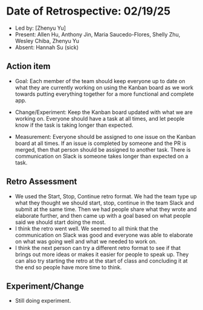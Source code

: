 # Date of Retrospective: 02/19/25

* Led by: [Zhenyu Yu]
* Present: Allen Hu, Anthony Jin, Maria Saucedo-Flores, Shelly Zhu, Wesley Chiba, Zhenyu Yu
* Absent: Hannah Su (sick)

## Action item

* Goal: Each member of the team should keep everyone up to date on what they are currently working on using the Kanban board as we work towards putting everything together for a more functional and complete app.

* Change/Experiment: Keep the Kanban board updated with what we are working on. Everyone should have a task at all times, and let people know if the task is taking longer than expected.

* Measurement: Everyone should be assigned to one issue on the Kanban board at all times. If an issue is completed by someone and the PR is merged, then that person should be assigned to another task. There is communication on Slack is someone takes longer than expected on a task.


## Retro Assessment 

* We used the Start, Stop, Continue retro format. We had the team type up what they thought we should start, stop, continue in the team Slack and submit at the same time. Then we had people share what they wrote and elaborate further, and then came up with a goal based on what people said we should start doing the most.
* I think the retro went well. We seemed to all think that the communication on Slack was good and everyone was able to elaborate on what was going well and what we needed to work on.
* I think the next person can try a different retro format to see if that brings out more ideas or makes it easier for people to speak up. They can also try starting the retro at the start of class and concluding it at the end so people have more time to think.

## Experiment/Change

* Still doing experiment.
